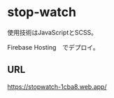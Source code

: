# stop-watch

使用技術はJavaScriptとSCSS。

Firebase Hosting　でデプロイ。

## URL

https://stopwatch-1cba8.web.app/
